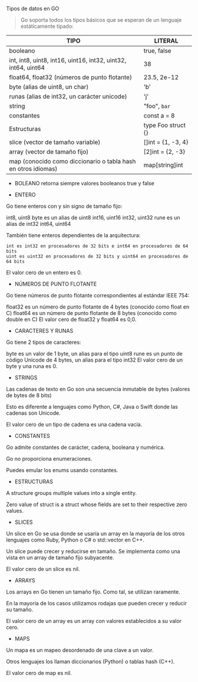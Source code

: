 Tipos de datos en GO

> Go soporta todos los tipos básicos que se esperan de un lenguaje estáticamente tipado:
 
|TIPO                                                           | LITERAL              |
|---------------------------------------------------------------|----------------------|
| booleano                                                      | true, false          |       
| int, int8, uint8, int16, uint16, int32, uint32, int64, uint64 | 38                   |   
| float64, float32  (números de punto flotante)                 | 23.5, 2e-12          |
| byte (alias de uint8, un char)                                | 'b'                  |
| runas  (alias de int32, un carácter unicode)                  | 'j'                  |
| string                                                        | "foo", `bar`         |
| constantes                                                    | const a = 8          |
| Estructuras                                                   | type Foo struct {}   |
| slice  (vector de tamaño variable)                            | []int = {1, -3, 4}   |
| array (vector de tamaño fijo)                                 | [2]int = {2, -3}     |
| map (conocido como diccionario o tabla hash en otros idiomas) | map[string]int       |

- BOLEANO 
  retorna siempre valores booleanos  true y false
  
- ENTERO
 
Go tiene enteros con y sin signo de tamaño fijo:

  int8, uint8
  byte es un alias de uint8
  int16, uint16
  int32, uint32
  rune es un alias de int32
  int64, uint64

También tiene enteros dependientes de la arquitectura:

    int es int32 en procesadores de 32 bits e int64 en procesadores de 64 bits
    uint es uint32 en procesadores de 32 bits y uint64 en procesadores de 64 bits

El valor cero de un entero es 0.

- NÚMEROS DE PUNTO FLOTANTE

Go tiene números de punto flotante correspondientes al estándar IEEE 754:

float32 es un número de punto flotante de 4 bytes (conocido como float en C)
float64 es un número de punto flotante de 8 bytes (conocido como double en C)
El valor cero de float32 y float64 es 0,0.

- CARACTERES Y RUNAS

Go tiene 2 tipos de caracteres:

byte es un valor de 1 byte, un alias para el tipo uint8
rune es un punto de código Unicode de 4 bytes, un alias para el tipo int32
El valor cero de un byte y una runa es 0.

- STRINGS

Las cadenas de texto en Go son una secuencia inmutable de bytes (valores de bytes de 8 bits)

Esto es diferente a lenguajes como Python, C#, Java o Swift donde las cadenas son Unicode.

El valor cero de un tipo de cadena es una cadena vacía.

- CONSTANTES

Go admite constantes de carácter, cadena, booleana y numérica.

Go no proporciona enumeraciones.

Puedes emular los enums usando constantes.

- ESTRUCTURAS

A structure groups multiple values into a single entity.

Zero value of struct is a struct whose fields are set to their respective zero values.

- SLICES

Un slice en Go se usa donde se usaría un array en la mayoría de los otros lenguajes como 
Ruby, Python o C# o std::vector en C++.

Un slice puede crecer y reducirse en tamaño. Se implementa como una vista en un array de tamaño 
fijo subyacente.

El valor cero de un slice es nil.

- ARRAYS

Los arrays en Go tienen un tamaño fijo. Como tal, se utilizan raramente.

En la mayoría de los casos utilizamos rodajas que pueden crecer y reducir su tamaño.

El valor cero de un array es un array con valores establecidos a su valor cero.

- MAPS

Un mapa es un mapeo desordenado de una clave a un valor.

Otros lenguajes los llaman diccionarios (Python) o tablas hash (C++).

El valor cero de map es nil.
